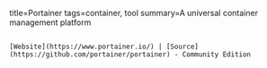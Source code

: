 title=Portainer
tags=container, tool
summary=A universal container management platform
~~~~~~

[Website](https://www.portainer.io/) | [Source](https://github.com/portainer/portainer) - Community Edition



